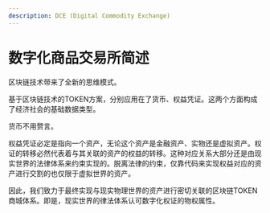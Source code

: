 ```yaml
---
description: DCE (Digital Commodity Exchange)
---
```


# 数字化商品交易所简述

区块链技术带来了全新的思维模式。

基于区块链技术的TOKEN方案，分别应用在了货币、权益凭证。这两个方面构成了经济社会的基础数据类型。

货币不用赘言。

权益凭证必定是指向一个资产，无论这个资产是金融资产、实物还是虚拟资产。权证的转移必然代表着与其关联的资产的权益的转移。这种对应关系大部分还是由现实世界的法律体系来约束实现的。脱离法律的约束，仅靠代码来实现权益对应的资产进行交割的也仅限于虚拟世界的资产。

因此，我们致力于最终实现与现实物理世界的资产进行密切关联的区块链TOKEN商城体系。即是，现实世界的律法体系认可数字化权证的物权属性。

